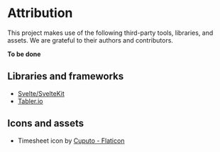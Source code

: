 # Attribution

This project makes use of the following third-party tools, libraries, and assets. We are grateful to their authors and contributors.

**To be done**

## Libraries and frameworks

- [Svelte/SvelteKit](https://svelte.dev/)
- [Tabler.io](https://tabler.io/)

## Icons and assets

- Timesheet icon by <a href="https://www.flaticon.com/free-icons/time-sheet" title="time sheet icons">Cuputo - Flaticon</a>